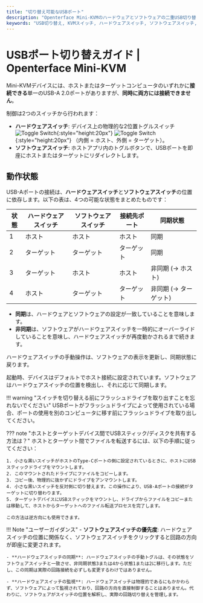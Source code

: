 ```yaml
---
title: "切り替え可能なUSBポート"
description: "Openterface Mini-KVMのハードウェアとソフトウェアの二重USB切り替えシステムについて学びます。4つの動作状態、安全ガイドライン、将来のリモートアクセス機能を理解しましょう。"
keywords: "USB切り替え, KVMスイッチ, ハードウェアスイッチ, ソフトウェアスイッチ, USBポート制御, KVM over USB, KVM over IP, リモートアクセス, USBデバイス管理, コンピュータ周辺機器, USB電力管理"
---
```


# **USBポート切り替えガイド** | Openterface Mini-KVM

Mini-KVMデバイスには、ホストまたはターゲットコンピュータのいずれかに**接続できる**単一のUSB-A 2.0ポートがありますが、**同時に両方には接続できません**。

制御は2つのスイッチから行われます：

- **ハードウェアスイッチ**: デバイス上の物理的な2位置トグルスイッチ ![Toggle Switch](/images/shell-icons/toggle-h-t.svg#only-light){:style="height:20px"} ![Toggle Switch](/images/shell-icons/toggle-h-t_1.svg#only-dark){:style="height:20px"} （内側 = ホスト、外側 = ターゲット）。  
- **ソフトウェアスイッチ**: ホストアプリ内のトグルボタンで、USBポートを即座にホストまたはターゲットにリダイレクトします。

## 動作状態

USB-Aポートの接続は、**ハードウェアスイッチ**と**ソフトウェアスイッチ**の位置に依存します。以下の表は、4つの可能な状態をまとめたものです：

| **状態** | **ハードウェアスイッチ** | **ソフトウェアスイッチ** | **接続先ポート** | **同期状態**       |
|-----------|---------------------|---------------------|------------------------|------------------------|
| 1         | ホスト                | ホスト                | ホスト                   | 同期                  |
| 2         | ターゲット              | ターゲット              | ターゲット                 | 同期                  |
| 3         | ターゲット              | ホスト                | ホスト                   | 非同期 (→ ホスト)  |
| 4         | ホスト                | ターゲット              | ターゲット                 | 非同期 (→ ターゲット) |

- **同期**は、ハードウェアとソフトウェアの設定が一致していることを意味します。  
- **非同期**は、ソフトウェアがハードウェアスイッチを一時的にオーバーライドしていることを意味し、ハードウェアスイッチが再度動かされるまで続きます。

ハードウェアスイッチの手動操作は、ソフトウェアの表示を更新し、同期状態に戻ります。

起動時、デバイスはデフォルトでホスト接続に設定されています。ソフトウェアはハードウェアスイッチの位置を検出し、それに応じて同期します。

!!! warning "スイッチを切り替える前にフラッシュドライブを取り出すことを忘れないでください"
    USBポートがフラッシュドライブによって使用されている場合、ポートの使用を別のコンピュータに移す前にフラッシュドライブを取り出してください。

??? note "ホストとターゲットデバイス間でUSBスティック/ディスクを共有する方法は？"
    ホストとターゲット間でファイルを転送するには、以下の手順に従ってください：

    1. 小さな黒いスイッチがホストのType-Cポートの側に設定されているときに、ホストにUSBスティックドライブをマウントします。
    2. このマウントされたドライブにファイルをコピーします。
    3. コピー後、物理的に抜かずにドライブをアンマウントします。
    4. 小さな黒いスイッチを反対側に切り替えます。この操作により、USB-Aポートの接続がターゲットに切り替わります。
    5. ターゲットデバイスにUSBスティックをマウントし、ドライブからファイルをコピーまたは移動して、ホストからターゲットへのファイル転送プロセスを完了します。

    この方法は逆方向にも使用できます。

!!! Note "ユーザーガイダンス"
    - **ソフトウェアスイッチの優先度**: ハードウェアスイッチの位置に関係なく、ソフトウェアスイッチをクリックすると回路の方向が即座に変更されます。

    - **ハードウェアスイッチの同期**: ハードウェアスイッチの手動トグルは、その状態をソフトウェアスイッチと一致させ、非同期状態3または4から状態1または2に移行します。ただし、この同期は実際の回路接続を必ずしも変更するわけではありません。

    - **ハードウェアスイッチの監視**: ハードウェアスイッチは物理的であるにもかかわらず、ソフトウェアによって監視されており、回路の方向を直接制御することはありません。代わりに、ソフトウェアがスイッチの位置を解釈し、実際の回路切り替えを管理します。